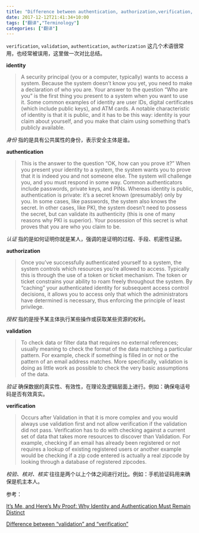 ```yaml
---
title: "Difference between authentication, authorization,verification, validation"
date: 2017-12-12T21:41:34+10:00
tags: ["翻译","Terminology"]
categories: ["翻译"]
---
```


`verification`, `validation`, `authentication`, `authorization` 这几个术语很常用，也经常被误用，这里做一次对比总结。

**identity**
>A security principal (you or a computer, typically) wants to access a system. Because the system doesn’t know you yet, you need to make a declaration of who you are. Your answer to the question “Who are you” is the first thing you present to a system when you want to use it. Some common examples of identity are user IDs, digital certificates (which include public keys), and ATM cards. A notable characteristic of identity is that it is public, and it has to be this way: identity is your claim about yourself, and you make that claim using something that’s publicly available.

*身份* 指的是具有公共属性的身份，表示安全主体是谁。

**authentication**

>This is the answer to the question “OK, how can you prove it?” When you present your identity to a system, the system wants you to prove that it is indeed you and not someone else. The system will challenge you, and you must respond in some way. Common authenticators include passwords, private keys, and PINs. Whereas identity is public, authentication is private: it’s a secret known (presumably) only by you. In some cases, like passwords, the system also knows the secret. In other cases, like PKI, the system doesn’t need to possess the secret, but can validate its authenticity (this is one of many reasons why PKI is superior). Your possession of this secret is what proves that you are who you claim to be.

*认证* 指的是如何证明你就是某人，强调的是证明的过程、手段、机密性证据。

**authorization**
>Once you’ve successfully authenticated yourself to a system, the system controls which resources you’re allowed to access. Typically this is through the use of a token or ticket mechanism. The token or ticket constrains your ability to roam freely throughout the system. By “caching” your authenticated identity for subsequent access control decisions, it allows you to access only that which the administrators have determined is necessary, thus enforcing the principle of least privilege.

*授权* 指的是授予某主体执行某些操作或获取某些资源的权利。

**validation**
>To check data or filter data that requires no external references; usually meaning to check the format of the data matching a particular pattern. For example, check if something is filled in or not or the pattern of an email address matches. More specifically, validation is doing as little work as possible to check the very basic assumptions of the data.

*验证* 确保数据的真实性、有效性，在理论及逻辑层面上进行。例如：确保电话号码是否有效真实。

**verification**
>Occurs after Validation in that it is more complex and you would always use validation first and not allow verification if the validation did not pass. Verification has to do with checking against a current set of data that takes more resources to discover than Validation. For example, checking if an email has already been registered or not requires a lookup of existing registered users or another example would be checking if a zip code entered is actually a real zipcode by looking through a database of registered zipcodes.

*校验、核对、核实* 往往是两个以上个体之间进行对比。例如：手机验证码用来确保是机主本人。

参考：

[It’s Me, and Here’s My Proof: Why Identity and Authentication Must Remain Distinct](https://technet.microsoft.com/en-us/library/cc512578.aspx)

[Difference between “validation” and “verification”](https://english.stackexchange.com/questions/53866/difference-between-validation-and-verification)




